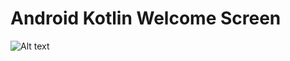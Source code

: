 # Android Kotlin Welcome Screen #

![Alt text](https://github.com/mekotlin/Android-Kotlin-Welcome-Screen/blob/master/app/screenshots/one_.jpgraw=true "")
